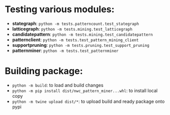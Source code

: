 # Testing various modules:
- **stategraph**: `python -m tests.patterncount.test_stategraph`
- **latticegraph**: `python -m tests.mining.test_latticegraph`
- **candidatepattern**: `python -m tests.mining.test_candidatepattern`
- **patternclient**: `python -m tests.test_pattern_mining_client`
- **supportpruning**: `python -m tests.pruning.test_support_pruning`
- **patternminer**: `python -m tests.test_patternminer`

# Building package:
- `python -m build`: to load and build changes
- `python -m pip install dist/nwc_pattern_miner...whl`: to install local copy
- `python -m twine upload dist/*`: to upload build and ready package onto pypi